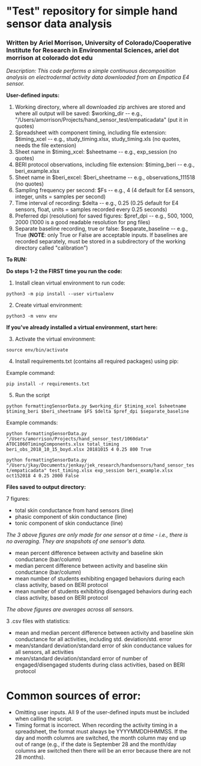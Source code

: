 
# "Test" repository for simple hand sensor data analysis
### Written by Ariel Morrison, University of Colorado/Cooperative Institute for Research in Environmental Sciences, ariel dot morrison at colorado dot edu

*Description: This code performs a simple continuous decomposition analysis on electrodermal activity data downloaded from an Empatica E4 sensor.*

**User-defined inputs:**
1. Working directory, where all downloaded zip archives are stored and where all output will be saved: $working_dir  --  e.g., "/Users/amorrison/Projects/hand_sensor_test/empaticadata" (put it in quotes)
2. Spreadsheet with component timing, including file extension: $timing_xcel -- e.g., study_timing.xlsx, study_timing.xls (no quotes, needs the file extension)
3. Sheet name in $timing_xcel: $sheetname -- e.g., exp_session (no quotes)
4. BERI protocol observations, including file extension: $timing_beri -- e.g., beri_example.xlsx
5. Sheet name in $beri_excel: $beri_sheetname -- e.g., observations_111518 (no quotes)
6. Sampling frequency per second: $Fs  --  e.g., 4 (4 default for E4 sensors, integer, units = samples per second)
7. Time interval of recording: $delta  --  e.g., 0.25 (0.25 default for E4 sensors, float, units = samples recorded every 0.25 seconds)
8. Preferred dpi (resolution) for saved figures: $pref_dpi -- e.g., 500, 1000, 2000 (1000 is a good readable resolution for png files)
9. Separate baseline recording, true or false: $separate_baseline -- e.g., True (**NOTE**: only True or False are acceptable inputs. If baselines are recorded separately, must be stored in a subdirectory of the working directory called "calibration")


**To RUN:**

**Do steps 1-2 the FIRST time you run the code:**

1) Install clean virtual environment to run code:

`python3 -m pip install --user virtualenv`


2) Create virtual environment:

`python3 -m venv env`


**If you've already installed a virtual environment, start here:**

3) Activate the virtual environment:

`source env/bin/activate`


4) Install requirements.txt (contains all required packages) using pip:

Example command:

`pip install -r requirements.txt`


5) Run the script

`python formattingSensorData.py $working_dir $timing_xcel $sheetname $timing_beri $beri_sheetname $FS $delta $pref_dpi $separate_baseline`


Example commands:

`python formattingSensorData.py "/Users/amorrison/Projects/hand_sensor_test/1060data" ATOC1060TimingComponents.xlsx total_timing beri_obs_2018_10_15_boyd.xlsx 20181015 4 0.25 800 True`


`python formattingSensorData.py "/Users/jkay/Documents/jenkay/jek_research/handsensors/hand_sensor_test/empaticadata" test_timing.xlsx exp_session beri_example.xlsx oct152018 4 0.25 2000 False`


**Files saved to output directory:**

7 figures:
- total skin conductance from hand sensors (line)
- phasic component of skin conductance (line)
- tonic component of skin conductance (line)

*The 3 above figures are only made for one sensor at a time - i.e., there is no averaging. They are snapshots of one sensor's data.*

- mean percent difference between activity and baseline skin conductance (bar/column)
- median percent difference between activity and baseline skin conductance (bar/column)
- mean number of students exhibiting engaged behaviors during each class activity, based on BERI protocol
- mean number of students exhibiting disengaged behaviors during each class activity, based on BERI protocol

*The above figures are averages across all sensors.*


3 .csv files with statistics:
- mean and median percent difference between activity and baseline skin conductance for all activities, including std. deviation/std. error
- mean/standard deviation/standard error of skin conductance values for all sensors, all activities
- mean/standard deviation/standard error of number of engaged/disengaged students during class activities, based on BERI protocol



# Common sources of error:
- Omitting user inputs. All 9 of the user-defined inputs must be included when calling the script. 
- Timing format is incorrect. When recording the activity timing in a spreadsheet, the format must always be YYYYMMDDHHMMSS. If the day and month columns are switched, the month column may end up out of range (e.g., if the date is September 28 and the month/day columns are switched then there will be an error because there are not 28 months).

